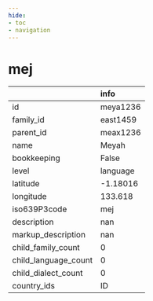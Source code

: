 ```yaml
---
hide:
- toc
- navigation
---
```

# mej
|                      | info     |
|:---------------------|:---------|
| id                   | meya1236 |
| family_id            | east1459 |
| parent_id            | meax1236 |
| name                 | Meyah    |
| bookkeeping          | False    |
| level                | language |
| latitude             | -1.18016 |
| longitude            | 133.618  |
| iso639P3code         | mej      |
| description          | nan      |
| markup_description   | nan      |
| child_family_count   | 0        |
| child_language_count | 0        |
| child_dialect_count  | 0        |
| country_ids          | ID       |